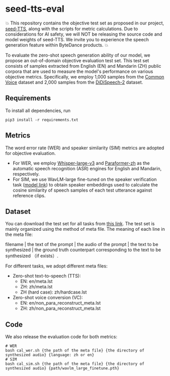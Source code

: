# seed-tts-eval
:boom: This repository contains the objective test set as proposed in our project, [seed-TTS](https://arxiv.org/abs/2406.02430), along with the scripts for metric calculations.  Due to considerations for AI safety, we will NOT be releasing the source code and model weights of seed-TTS. We invite you to experience the speech generation feature within ByteDance products. :boom:

To evaluate the zero-shot speech generation ability of our model, we propose an out-of-domain objective evaluation test set. This test set consists of samples extracted from English (EN) and Mandarin (ZH) public corpora that are used to measure the model's performance on various objective metrics. Specifically, we employ 1,000 samples from the [Common Voice](https://commonvoice.mozilla.org/en) dataset and 2,000 samples from the [DiDiSpeech-2](https://arxiv.org/pdf/2010.09275) dataset. 

## Requirements
To install all dependencies, run 
```
pip3 install -r requirements.txt
```

## Metrics
The word error rate (WER) and speaker similarity (SIM) metrics are adopted for objective evaluation. 
* For WER, we employ [Whisper-large-v3](https://huggingface.co/openai/whisper-large-v3) and [Paraformer-zh](https://huggingface.co/funasr/paraformer-zh) as the automatic speech recognition (ASR) engines for English and Mandarin, respectively.
* For SIM, we use WavLM-large fine-tuned on the speaker verification task ([model link](https://drive.google.com/file/d/1-aE1NfzpRCLxA4GUxX9ITI3F9LlbtEGP/view)) to obtain speaker embeddings used to calculate the cosine similarity of speech samples of each test utterance against reference clips.

## Dataset
You can download the test set for all tasks from [this link](https://drive.google.com/file/d/1GlSjVfSHkW3-leKKBlfrjuuTGqQ_xaLP/edit). 
The test set is mainly organized using the method of meta file. The meaning of each line in the meta file: 

filename | the text of the prompt | the audio of the prompt | the text to be synthesized | the ground truth counterpart corresponding to the text to be synthesized （if exists）. 

For different tasks, we adopt different meta files:
* Zero-shot text-to-speech (TTS):
  * EN: en/meta.lst
  * ZH: zh/meta.lst
  * ZH (hard case): zh/hardcase.lst
* Zero-shot voice conversion (VC):
  * EN: en/non_para_reconstruct_meta.lst
  * ZH: zh/non_para_reconstruct_meta.lst

## Code
We also release the evaluation code for both metrics:
```
# WER
bash cal_wer.sh {the path of the meta file} {the directory of synthesized audio} {language: zh or en}
# SIM
bash cal_sim.sh {the path of the meta file} {the directory of synthesized audio} {path/wavlm_large_finetune.pth}
```
